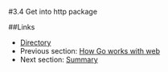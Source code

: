 #3.4 Get into http package

##Links
- [Directory](preface.md)
- Previous section: [How Go works with web](03.3.md)
- Next section: [Summary](03.5.md)